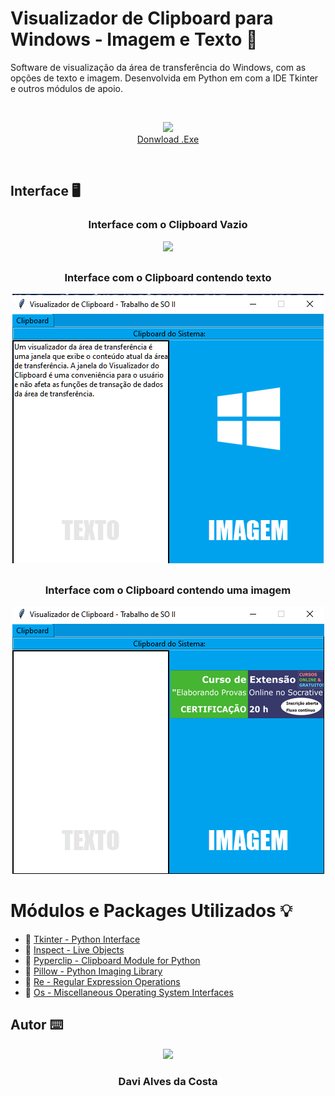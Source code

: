 # Visualizador de Clipboard para Windows - Imagem e Texto 💾
Software de visualização da área de transferência do Windows, com as opções de texto e imagem. Desenvolvida em Python em  com a IDE Tkinter e outros módulos de apoio. 

<br />
<p align="center">
  <img src="https://raw.githubusercontent.com/Davi4076018/Melhorador_de_Imagens-Filtro-Boost/main/readme-images/Icon%20download.png" width = "100px"/>
  <br />
  <a href="https://github.com/Davi4076018/Visualizador_de_Clipboard_para_Windows_-_Imagem_e_Texto/raw/main/dist/Visualizador%20de%20Clipboard%20-%20Sistemas%20operacionais%20II.rar">Donwload .Exe</a>
  <br />
</p>
<br />

## Interface :desktop_computer:<br>

### <p align="center"> Interface com o Clipboard Vazio </p>
<p align="center">
  <img src="https://raw.githubusercontent.com/Davi4076018/Visualizador_de_Clipboard_para_Windows_-_Imagem_e_Texto/main/img-read/padr%C3%A3o.png" />
</p>

##

### <p align="center"> Interface com o Clipboard contendo texto </p>
<p align="center">
  <img src="https://raw.githubusercontent.com/Davi4076018/Visualizador_de_Clipboard_para_Windows_-_Imagem_e_Texto/main/img-read/imagemTexto.png" />
</p>

##

### <p align="center"> Interface com o Clipboard contendo uma imagem </p>
<p align="center">
  <img src="https://raw.githubusercontent.com/Davi4076018/Visualizador_de_Clipboard_para_Windows_-_Imagem_e_Texto/main/img-read/Imagem.png" />
</p>

# Módulos e Packages Utilizados 💡

- 🔗 [Tkinter - Python Interface](https://docs.python.org/3/library/tkinter.html)
- 🔗 [Inspect - Live Objects](https://docs.python.org/3/library/inspect.html)
- 🔗 [Pyperclip - Clipboard Module for Python](https://pypi.org/project/pyperclip/)
- 🔗 [Pillow - Python Imaging Library](https://pillow.readthedocs.io/en/stable/)
- 🔗 [Re - Regular Expression Operations](https://docs.python.org/3/library/re.html)
- 🔗 [Os - Miscellaneous Operating System Interfaces](https://docs.python.org/3/library/os.html)


## Autor ⌨️

<p align="center">
  <img src= "https://avatars.githubusercontent.com/u/89622689?v=4" width = "250px"></a>
  <h3 align="center">Davi Alves da Costa</h3>
</p>
